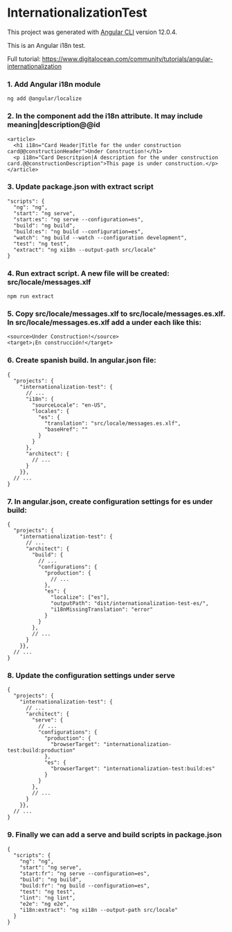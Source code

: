 # InternationalizationTest

This project was generated with [Angular CLI](https://github.com/angular/angular-cli) version 12.0.4.

This is an Angular i18n test.

Full tutorial: https://www.digitalocean.com/community/tutorials/angular-internationalization

### 1. Add Angular i18n module

    ng add @angular/localize

### 2. In the component add the i18n attribute. It may include meaning|description@@id


    <article>
      <h1 i18n="Card Header|Title for the under construction card@@constructionHeader">Under Construction!</h1>
      <p i18n="Card Descritpion|A description for the under construction card.@@constructionDescription">This page is under construction.</p>
    </article>

### 3. Update package.json with extract script

    "scripts": {
      "ng": "ng",
      "start": "ng serve",
      "start:es": "ng serve --configuration=es",
      "build": "ng build",
      "build:es": "ng build --configuration=es",
      "watch": "ng build --watch --configuration development",
      "test": "ng test",
      "extract": "ng xi18n --output-path src/locale"
    }

### 4. Run extract script. A new file will be created: src/locale/messages.xlf

    npm run extract

### 5. Copy src/locale/messages.xlf to src/locale/messages.es.xlf. In src/locale/messages.es.xlf add a <target> under each <source>  like this:

    <source>Under Construction!</source>
    <target>¡En construcción!</target>

### 6. Create spanish build. In angular.json file:

    {
      "projects": {
        "internationalization-test": {
          // ...
          "i18n": {
            "sourceLocale": "en-US",
            "locales": {
              "es": {
                "translation": "src/locale/messages.es.xlf",
                "baseHref": ""
              }
            }
          },
          "architect": {
            // ...
          }
        }},
      // ...
    }

### 7. In angular.json, create configuration settings for es under build:

    {
      "projects": {
        "internationalization-test": {
          // ...
          "architect": {
            "build": {
              // ...
              "configurations": {
                "production": {
                  // ...
                },
                "es": {
                  "localize": ["es"],
                  "outputPath": "dist/internationalization-test-es/",
                  "i18nMissingTranslation": "error"
                }
              }
            },
            // ...
          }
        }},
      // ...
    }

### 8. Update the configuration settings under serve

    {
      "projects": {
        "internationalization-test": {
          // ...
          "architect": {
            "serve": {
              // ...
              "configurations": {
                "production": {
                  "browserTarget": "internationalization-test:build:production"
                },
                "es": {
                  "browserTarget": "internationalization-test:build:es"
                }
              }
            },
            // ...
          }
        }},
      // ...
    }

### 9. Finally we can add a serve and build scripts in package.json

    {
      "scripts": {
        "ng": "ng",
        "start": "ng serve",
        "start:fr": "ng serve --configuration=es",
        "build": "ng build",
        "build:fr": "ng build --configuration=es",
        "test": "ng test",
        "lint": "ng lint",
        "e2e": "ng e2e",
        "i18n:extract": "ng xi18n --output-path src/locale"
      }
    }
